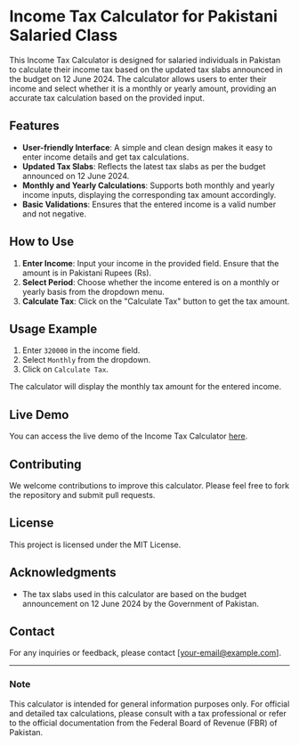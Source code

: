 # Income Tax Calculator for Pakistani Salaried Class

This Income Tax Calculator is designed for salaried individuals in Pakistan to calculate their income tax based on the updated tax slabs announced in the budget on 12 June 2024. The calculator allows users to enter their income and select whether it is a monthly or yearly amount, providing an accurate tax calculation based on the provided input.

## Features

- **User-friendly Interface**: A simple and clean design makes it easy to enter income details and get tax calculations.
- **Updated Tax Slabs**: Reflects the latest tax slabs as per the budget announced on 12 June 2024.
- **Monthly and Yearly Calculations**: Supports both monthly and yearly income inputs, displaying the corresponding tax amount accordingly.
- **Basic Validations**: Ensures that the entered income is a valid number and not negative.

## How to Use

1. **Enter Income**: Input your income in the provided field. Ensure that the amount is in Pakistani Rupees (Rs).
2. **Select Period**: Choose whether the income entered is on a monthly or yearly basis from the dropdown menu.
3. **Calculate Tax**: Click on the "Calculate Tax" button to get the tax amount.

## Usage Example

1. Enter `320000` in the income field.
2. Select `Monthly` from the dropdown.
3. Click on `Calculate Tax`.

The calculator will display the monthly tax amount for the entered income.

## Live Demo

You can access the live demo of the Income Tax Calculator [here](https://your-github-username.github.io/income-tax-calculator/).

## Contributing

We welcome contributions to improve this calculator. Please feel free to fork the repository and submit pull requests.

## License

This project is licensed under the MIT License.

## Acknowledgments

- The tax slabs used in this calculator are based on the budget announcement on 12 June 2024 by the Government of Pakistan.

## Contact

For any inquiries or feedback, please contact [your-email@example.com].

---

### Note

This calculator is intended for general information purposes only. For official and detailed tax calculations, please consult with a tax professional or refer to the official documentation from the Federal Board of Revenue (FBR) of Pakistan.
